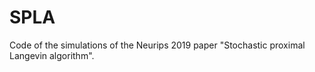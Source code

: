 # SPLA

Code of the simulations of the Neurips 2019 paper "Stochastic proximal Langevin algorithm".
